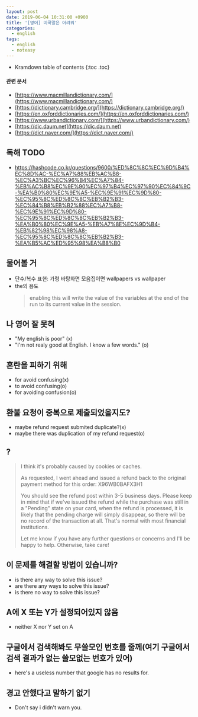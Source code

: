 ```yaml
---
layout: post
date: 2019-06-04 10:31:00 +0900
title: '[영어] 미쿡말은 어려워'
categories:
  - english
tags:
  - english
  - noteasy
---
```


* Kramdown table of contents
{:toc .toc}

#### 관련 문서

- [https://www.macmillandictionary.com/](https://www.macmillandictionary.com/)
- [https://dictionary.cambridge.org/](https://dictionary.cambridge.org/)
- [https://en.oxforddictionaries.com/](https://en.oxforddictionaries.com/)
- [https://www.urbandictionary.com/](https://www.urbandictionary.com/)
- [https://dic.daum.net](https://dic.daum.net)
- [https://dict.naver.com/](https://dict.naver.com/)

## 독해 TODO

- https://hashcode.co.kr/questions/9600/%ED%8C%8C%EC%9D%B4%EC%8D%AC-%EC%A7%88%EB%AC%B8-%EC%A3%BC%EC%96%B4%EC%A7%84-%EB%AC%B8%EC%9E%90%EC%97%B4%EC%97%90%EC%84%9C-%EA%B0%80%EC%9E%A5-%EC%9E%91%EC%9D%80-%EC%95%8C%ED%8C%8C%EB%B2%B3-%EC%84%B8%EB%B2%88%EC%A7%B8-%EC%9E%91%EC%9D%80-%EC%95%8C%ED%8C%8C%EB%B2%B3-%EA%B0%80%EC%9E%A5-%EB%A7%8E%EC%9D%B4-%EB%82%98%EC%98%A8-%EC%95%8C%ED%8C%8C%EB%B2%B3-%EA%B5%AC%ED%95%98%EA%B8%B0


## 물어볼 거

- 단수/복수 표현: 가령 바탕화면 모음집이면 wallpapers vs wallpaper
- the의 용도
  > enabling this will write the value of the variables at the end of the run to its current value in the session.

## 나 영어 잘 못혀

- "My english is poor" (x)
- "I'm not realy good at English. I know a few words." (o)

## 혼란을 피하기 위해

- for avoid confusing(x)
- to avoid confusing(o)
- for avoiding confusion(o)

## 환불 요청이 중복으로 제출되었을지도?

- maybe refund request submited duplicate?(x)
- maybe there was duplication of my refund request(o)

## ?

> I think it's probably caused by cookies or caches.
>
> As requested, I went ahead and issued a refund back to the original payment method for this order: X96WB0BAFX3H1
>
> You should see the refund post within 3-5 business days. Please keep in mind that if we've issued the refund while the purchase was still in a "Pending" state on your card, when the refund is processed, it is likely that the pending charge will simply disappear, so there will be no record of the transaction at all. That's normal with most financial institutions.
>
> Let me know if you have any further questions or concerns and I'll be happy to help. Otherwise, take care!

## 이 문제를 해결할 방법이 있습니까?

- is there any way to solve this issue?
- are there any ways to solve this issue?
- is there no way to solve this issue?

## A에 X 또는 Y가 설정되어있지 않음

- neither X nor Y set on A

## 구글에서 검색해봐도 무쓸모인 번호를 줄께(여기 구글에서 검색 결과가 없는 쓸모없는 번호가 있어)

- here's a useless number that google has no results for.

## 경고 안했다고 말하기 없기

- Don't say i didn't warn you.
